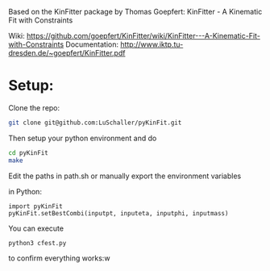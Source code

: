 Based on the KinFitter package by Thomas Goepfert:
KinFitter - A Kinematic Fit with Constraints

Wiki: https://github.com/goepfert/KinFitter/wiki/KinFitter---A-Kinematic-Fit-with-Constraints
Documentation: http://www.iktp.tu-dresden.de/~goepfert/KinFitter.pdf

# Setup:
Clone the repo:
```bash
git clone git@github.com:LuSchaller/pyKinFit.git
```
Then setup your python environment and do
```bash
cd pyKinFit
make
```
Edit the paths in path.sh or manually export the environment variables  
  
in Python:
```
import pyKinFit
pyKinFit.setBestCombi(inputpt, inputeta, inputphi, inputmass)
```
You can execute
```bash
python3 cfest.py
```
to confirm everything works:w

